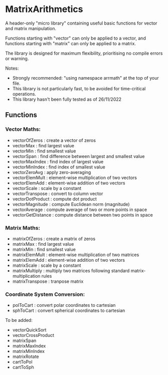 # MatrixArithmetics
A header-only "micro library" containing useful basic functions for vector and matrix manipulation.

Functions starting with "vector" can only be applied to a vector, and functions starting with "matrix" can only be applied to a matrix. 

The library is designed for maximum flexibility, prioritising no compile errors or warning.

Notes: 
- Strongly recommended: "using namespace arrmath" at the top of your file.
- This library is not particularly fast, to be avoided for time-critical operations.
- This library hasn't been fully tested as of 26/11/2022

## Functions

### Vector Maths:
- vectorOfZeros : create a vector of zeros
- vectorMax : find largest value
- vectorMin : find smallest value
- vectorSpan : find difference between largest and smallest value
- vectorMaxIndex : find index of largest value
- vectorMinIndex : find index of smallest value
- vectorZeroAvg : apply zero-averaging
- vectorElemMult : element-wise multiplication of two vectors
- vectorElemAdd : element-wise addition of two vectors
- vectorScale : scale by a constant
- vectorTranspose : convert to column vector
- vectorDotProduct : compute dot product
- vectorMagnitude : compute Euclidean norm (magnitude)
- vectorAverage : compute average of two or more points in space
- vectorGetDistance : compute distance between two points in space

### Matrix Maths:
- matrixOfZeros : create a matrix of zeros
- matrixMax : find largest value
- matrixMin : find smallest value
- matrixElemMult : element-wise multiplication of two matrices
- matrixElemAdd : element-wise addition of two vectors
- matrixScale : scale by a constant
- matrixMultiply : multiply two matrices following standard matrix-multiplication rules
- matrixTranspose : tranpose matrix

### Coordinate System Conversion:
- polToCart : convert polar coordinates to cartesian
- sphToCart : convert spherical coordinates to cartesian

To be added:
- vectorQuickSort
- vectorCrossProduct
- matrixSpan
- matrixMaxIndex
- matrixMinIndex
- matrixRotate
- cartToPol
- cartToSph
